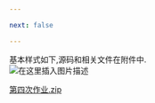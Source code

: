 ```yaml
---

next: false

---
```




<BlogInfo id="368"/>

基本样式如下,源码和相关文件在附件中.  
![在这里插入图片描述](https://img-blog.csdnimg.cn/71eb4c667e32487d95e8359b7229094a.png?x-oss-process=image/watermark,type_ZHJvaWRzYW5zZmFsbGJhY2s,shadow_50,text_Q1NETiBAbGl0dGxl5Lqu772e,size_20,color_FFFFFF,t_70,g_se,x_16)


[第四次作业.zip](../media/file/2021/10/03/第四次作业.zip)





<ActionBox />
